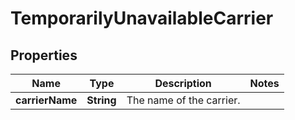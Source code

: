 
# TemporarilyUnavailableCarrier

## Properties
Name | Type | Description | Notes
------------ | ------------- | ------------- | -------------
**carrierName** | **String** | The name of the carrier. | 



